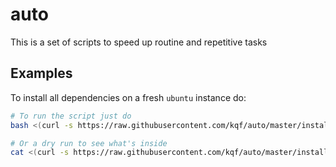 # auto
This is a set of scripts to speed up routine and repetitive tasks

## Examples
To install all dependencies on a fresh `ubuntu` instance do:
```bash
# To run the script just do
bash <(curl -s https://raw.githubusercontent.com/kqf/auto/master/install/ubuntu.sh

# Or a dry run to see what's inside
cat <(curl -s https://raw.githubusercontent.com/kqf/auto/master/install/ubuntu.sh
```

